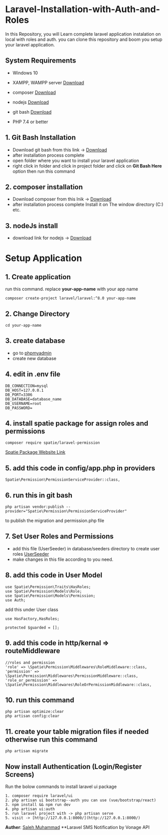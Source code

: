 # Laravel-Installation-with-Auth-and-Roles

In this Repository, you will Learn complete laravel application instalation on local with roles and auth. you can clone this repository and boom you setup your laravel application.

## System Requirements

* Windows 10

* XAMPP, WAMPP server [Download](https://www.apachefriends.org/download.html)
* composer [Download](https://getcomposer.org/Composer-Setup.exe)
* nodejs [Download](https://nodejs.org/en/download/)
* git bash [Download](https://git-scm.com/downloads)
* PHP 7.4 or better

## 1. Git Bash Installation
* Download git bash from this link -> [Download](https://git-scm.com/downloads)
* after installation process complete
* open folder where you want to install your laravel application
* right click in folder and click in project folder and click on **Git Bash Here** option then run this command

## 2. composer installation

* Download composer from this lnik -> [Download](https://getcomposer.org/Composer-Setup.exe)
* after installation process complete Install it on The window directory (C:) etc.

## 3. nodeJs install 
* download link for nodejs -> [Download](https://nodejs.org/en/download/)

# Setup Application

## 1. Create application
run this command. replace **your-app-name** with your app name

    composer create-project laravel/laravel:^8.0 your-app-name
    
## 2. Change Directory

    cd your-app-name
     
## 3. create database

* go to [phpmyadmin](http://localhost/phpmyadmin/index.php?route=/server/databases&server=1)
* create new database

## 4. edit in .env file

    DB_CONNECTION=mysql
    DB_HOST=127.0.0.1
    DB_PORT=3306
    DB_DATABASE=database_name
    DB_USERNAME=root
    DB_PASSWORD=
    
## 4. install spatie package for assign roles and permissions

    composer require spatie/laravel-permission
    
[Spatie Package Website Link](https://spatie.be/docs/laravel-permission/v4/installation-laravel)

## 5. add this code in config/app.php in providers

    Spatie\Permission\PermissionServiceProvider::class,

## 6. run this in git bash

    php artisan vendor:publish --provider="Spatie\Permission\PermissionServiceProvider"
    
to publish the migration and permission.php file

## 7.  Set User Roles and Permissions

* add this file (UserSeeder) in database/seeders directory to create user roles [UserSeeder](https://www.mediafire.com/file/cdnz4kda8ky5zfv/UserSeeder.php/file)
* make changes in this file according to you need.

## 8. add this code in User Model 

    use Spatie\Permission\Traits\HasRoles;
    use Spatie\Permission\Models\Role;
    use Spatie\Permission\Models\Permission;
    use Auth;

add this under User class

    use HasFactory,HasRoles;
    
    protected $guarded = [];

## 9. add this code in http/kernal => routeMiddleware

    //roles and permission
    'role' => \Spatie\Permission\Middlewares\RoleMiddleware::class,
    'permission' => \Spatie\Permission\Middlewares\PermissionMiddleware::class,
    'role_or_permission' => \Spatie\Permission\Middlewares\RoleOrPermissionMiddleware::class,

## 10. run this command

    php artisan optimize:clear
    php artisan config:clear

## 11. create your table migration files if needed otherwise run this command 
    
    php artisan migrate

## Now install Authentication (Login/Register Screens)

Run the bolow commands to install laravel ui package

    1. composer require laravel/ui
    2. php artisan ui bootstrap--auth you can use (vue/bootstrap/react)
    3. npm install && npm run dev
    4. php artisan ui:auth
    5. run laravel project with -> php artisan serve
    5. visit -> [http://127.0.0.1:8000/](http://127.0.0.1:8000/)
    

**Auther**: [Saleh Muhammad](https://github.com/Salehktk)
**Laravel SMS Notification by Vonage API

